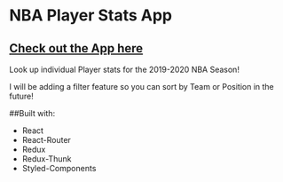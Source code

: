
# NBA Player Stats App

## [Check out the App here](https://eager-brown-f8c19d.netlify.com/)
 
Look up individual Player stats for the 2019-2020 NBA Season!

I will be adding a filter feature so you can sort by Team or Position in the future!

##Built with:
- React
- React-Router
- Redux
- Redux-Thunk
- Styled-Components

